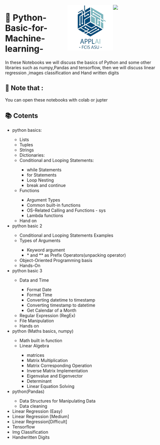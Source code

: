 <p><img align="right" src="https://ums.asu.edu.eg/images/logo.png" width="150" /></p>
<p><img align="right" src="https://github.com/mohamed-cs/vector/blob/main/applai_log-removebg-preview.png" width="150" /></p>
<h1> 🐸 Python-Basic-for-Machine-learning- </h1>
  
<p> In these Notebooks we will discuss the basics of Python and some other libraries such as numpy,Pandas and tensorflow, then we will discuss linear regression ,images classification and Hand written digits </p> 

<h2>👀 Note that : </h2>  <p>You can open these notebooks with colab or jupter </p>

<h2>📚 Cotents</h2>
<ul>
  <li>python basics:</li>
      <ul>
            <li>Lists</li>
            <li>Tuples</li>
            <li>Strings</li>
            <li>Dictionaries:</li>
            <li>Conditional and Looping Statements:</li>
                  <ul>
                    <li>while Statements</li>
                    <li>for Statements</li>
                    <li>Loop Nesting</li>
                    <li>break and continue</li>
                  </ul>
            <li>Functions</li>
                   <ul>
                    <li>Argument Types</li>  
                    <li>Common built-in functions</li>
                    <li>OS-Related Calling and Functions - sys</li>
                    <li>Lambda functions</li>  
                    </ul>
            <li>Hand on</li>
      </ul>
  
  <li>python basic 2</li>
      <ul>
        <li>Conditional and Looping Statements Examples</li>
        <li>Types of Arguments</li>
        <ul>
          <li>Keyword argument</li>
          <li>* and ** as Prefix Operators(unpacking operator)</li>
        </ul>
        <li>Object-Oriented Programming basis</li>
        <li>Hands-On</li>        
      </ul>
  <li>python basic 3</li>
  <ul>
    <li>Data and Time</li>
      <ul>
           <li>Format Date</li>
           <li>Format Time</li>
           <li>Converting datetime to timestamp</li>
           <li>Converting timestamp to datetime</li>
           <li>Get Calendar of a Month</li>
       </ul>
    <li>Regular Expression (RegEx)</li>
    <li>File Manipulation</li>
    <li>Hands on</li>
  </ul>
  
  <li>python (Maths basics, numpy)</li>
      <ul>
        <li>Math built in function</li>
        <li>Linear Algebra</li>
            <ul>
                  <li>matrices</li>
                  <li>Matrix Multiplication</li>              
                  <li>Matrix Corresponding Operation</li>
                  <li>Inverse Matrix Implementation</li>
              <li>Eigenvalue and Eigenvector</li>
              <li>Determinant</li>
              <li>Linear Equation Solving</li>
        </ul>
      </ul>
  <li>python(Pandas)</li>
  <ul>
    <li>Data Structures for Manipulating Data</li>
    <li>Data cleaning</li>
  </ul>
  
  <li>Linear Regression (Easy)</li>
  <li>Linear Regression [Medium]</li>
  <li>Linear Regression[Difficult]</li>
  <li>Tensorflow</li>
  <li>Img Classification</li>
  <li>Handwritten Digits</li>
</ul>  
